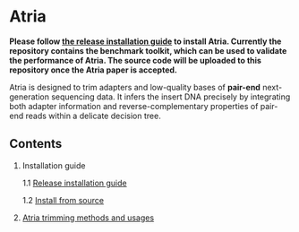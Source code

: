 # Atria

**Please follow [the release installation guide](docs/1.1.Release_installation_guide.md) to install Atria. Currently the repository contains the benchmark toolkit, which can be used to validate the performance of Atria. The source code will be uploaded to this repository once the Atria paper is accepted.**

Atria is designed to trim adapters and low-quality bases of **pair-end** next-generation sequencing data. It infers the insert DNA precisely by integrating both adapter information and reverse-complementary properties of pair-end reads within a delicate decision tree.

## Contents

1. Installation guide

   1.1 [Release installation guide](docs/1.1.Release_installation_guide.md)

   1.2 [Install from source](docs/1.2.Install_from_source.md)

2. [Atria trimming methods and usages](docs/2.Atria_trimming_methods_and_usages.md)

